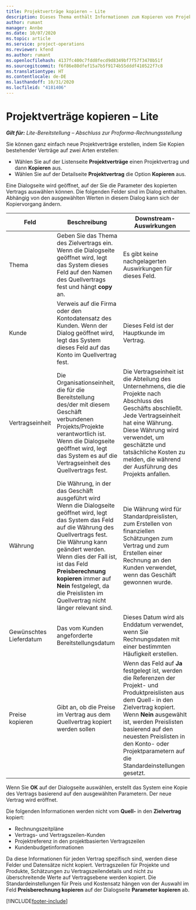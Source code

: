 ```yaml
---
title: Projektverträge kopieren – Lite
description: Dieses Thema enthält Informationen zum Kopieren von Projektverträgen in Project Operations.
author: rumant
manager: Annbe
ms.date: 10/07/2020
ms.topic: article
ms.service: project-operations
ms.reviewer: kfend
ms.author: rumant
ms.openlocfilehash: 4137fc400c7fdd8fecd9d8349bf7f57f3470b51f
ms.sourcegitcommit: f6f86e80dfef15a7b5f9174b55dddf410522f7c8
ms.translationtype: HT
ms.contentlocale: de-DE
ms.lasthandoff: 10/31/2020
ms.locfileid: "4181406"
---
```

# <a name="copy-project-contracts---lite"></a>Projektverträge kopieren – Lite

_**Gilt für:** Lite-Bereitstellung – Abschluss zur Proforma-Rechnungsstellung_

Sie können ganz einfach neue Projektverträge erstellen, indem Sie Kopien bestehender Verträge auf zwei Arten erstellen: 

  - Wählen Sie auf der Listenseite **Projektverträge** einen Projektvertrag und dann **Kopieren** aus.
  - Wählen Sie auf der Detailseite **Projektvertrag** die Option **Kopieren** aus.

Eine Dialogseite wird geöffnet, auf der Sie die Parameter des kopierten Vertrags auswählen können. Die folgenden Felder sind im Dialog enthalten. Abhängig von den ausgewählten Werten in diesem Dialog kann sich der Kopiervorgang ändern.

| **Feld** | **Beschreibung** | **Downstream-Auswirkungen** |
| --- | --- | --- |
| Thema | Geben Sie das Thema des Zielvertrags ein. Wenn die Dialogseite geöffnet wird, legt das System dieses Feld auf den Namen des Quellvertrags fest und hängt **copy** an. | Es gibt keine nachgelagerten Auswirkungen für dieses Feld. |
| Kunde | Verweis auf die Firma oder den Kontodatensatz des Kunden. Wenn der Dialog geöffnet wird, legt das System dieses Feld auf das Konto im Quellvertrag fest. | Dieses Feld ist der Hauptkunde im Vertrag. |
| Vertragseinheit | Die Organisationseinheit, die für die Bereitstellung des/der mit diesem Geschäft verbundenen Projekts/Projekte verantwortlich ist. Wenn die Dialogseite geöffnet wird, legt das System es auf die Vertragseinheit des Quellvertrags fest. | Die Vertragseinheit ist die Abteilung des Unternehmens, die die Projekte nach Abschluss des Geschäfts abschließt. Jede Vertragseinheit hat eine Währung. Diese Währung wird verwendet, um geschätzte und tatsächliche Kosten zu melden, die während der Ausführung des Projekts anfallen. |
| Währung | Die Währung, in der das Geschäft ausgeführt wird Wenn die Dialogseite geöffnet wird, legt das System das Feld auf die Währung des Quellvertrags fest. Die Währung kann geändert werden. Wenn dies der Fall ist, ist das Feld **Preisberechnung kopieren** immer auf **Nein** festgelegt, da die Preislisten im Quellvertrag nicht länger relevant sind. | Die Währung wird für Standardpreislisten, zum Erstellen von finanziellen Schätzungen zum Vertrag und zum Erstellen einer Rechnung an den Kunden verwendet, wenn das Geschäft gewonnen wurde. |
| Gewünschtes Lieferdatum | Das vom Kunden angeforderte Bereitstellungsdatum | Dieses Datum wird als Enddatum verwendet, wenn Sie Rechnungsdaten mit einer bestimmten Häufigkeit erstellen. |
| Preise kopieren | Gibt an, ob die Preise im Vertrag aus dem Quellvertrag kopiert werden sollen | Wenn das Feld auf **Ja** festgelegt ist, werden die Referenzen der Projekt- und Produktpreislisten aus dem Quell- in den Zielvertrag kopiert. Wenn **Nein** ausgewählt ist, werden Preislisten basierend auf den neuesten Preislisten in den Konto- oder Projektparametern auf die Standardeinstellungen gesetzt. |

Wenn Sie **OK** auf der Dialogseite auswählen, erstellt das System eine Kopie des Vertrags basierend auf den ausgewählten Parametern. Der neue Vertrag wird eröffnet.

Die folgenden Informationen werden nicht vom **Quell-** in den **Zielvertrag** kopiert:

  - Rechnungszeitpläne
  - Vertrags- und Vertragszeilen-Kunden
  - Projektreferenz in den projektbasierten Vertragszeilen
  - Kundenbudgetinformationen

Da diese Informationen für jeden Vertrag spezifisch sind, werden diese Felder und Datensätze nicht kopiert. Vertragszeilen für Projekte und Produkte, Schätzungen zu Vertragszeilendetails und nicht zu überschreitende Werte auf Vertragsebene werden kopiert. Die Standardeinstellungen für Preis und Kostensatz hängen von der Auswahl im Feld **Preisberechnung kopieren** auf der Dialogseite **Parameter kopieren** ab.


[!INCLUDE[footer-include](../../includes/footer-banner.md)]